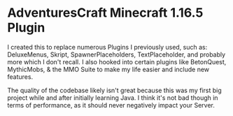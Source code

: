 # AdventuresCraft Minecraft 1.16.5 Plugin

I created this to replace numerous Plugins I previously used, such as: DeluxeMenus, Skript, SpawnerPlaceholders, TextPlaceholder, and probably more which I don't recall. I also hooked into certain plugins like BetonQuest, MythicMobs, & the MMO Suite to make my life easier and include new features.

The quality of the codebase likely isn't great because this was my first big project while and after initially learning Java. I think it's not bad though in terms of performance, as it should never negatively impact your Server.
